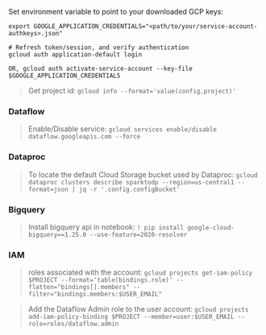 
Set environment variable to point to your downloaded GCP keys:
   ```shell
   export GOOGLE_APPLICATION_CREDENTIALS="<path/to/your/service-account-authkeys>.json"
   
   # Refresh token/session, and verify authentication
   gcloud auth application-default login
   
   OR, gcloud auth activate-service-account --key-file $GOOGLE_APPLICATION_CREDENTIALS
   ```


> Get project id: `gcloud info --format='value(config.project)'`

### Dataflow
> Enable/Disable service: `gcloud services enable/disable dataflow.googleapis.com --force`

### Dataproc
> To locate the default Cloud Storage bucket used by Dataproc: `gcloud dataproc clusters describe sparktodp --region=us-central1 --format=json | jq -r '.config.configBucket'`

### Bigquery
> Install bigquery api in notebook:  `! pip install google-cloud-bigquery==1.25.0 --use-feature=2020-resolver`

### IAM
 > roles associated with the account: `gcloud projects get-iam-policy $PROJECT --format='table(bindings.role)' --flatten="bindings[].members" --filter="bindings.members:$USER_EMAIL"`
 
 > Add the Dataflow Admin role to the user account: `gcloud projects add-iam-policy-binding $PROJECT --member=user:$USER_EMAIL --role=roles/dataflow.admin`
